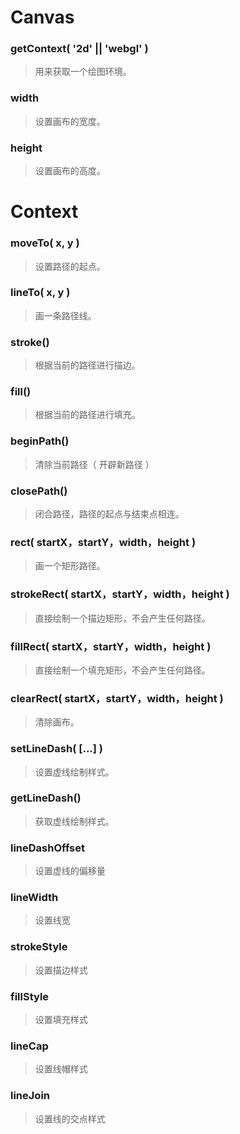 # Canvas

### getContext( '2d' || 'webgl' )
> 用来获取一个绘图环境。

### width
> 设置画布的宽度。

### height
> 设置画布的高度。

# Context

### moveTo( x, y )
> 设置路径的起点。

### lineTo( x, y )
> 画一条路径线。

### stroke()
> 根据当前的路径进行描边。

### fill()
> 根据当前的路径进行填充。

### beginPath()
> 清除当前路径（ 开辟新路径 ）

### closePath()
> 闭合路径，路径的起点与结束点相连。

### rect( startX，startY，width，height )
> 画一个矩形路径。

### strokeRect( startX，startY，width，height )
> 直接绘制一个描边矩形，不会产生任何路径。

### fillRect( startX，startY，width，height )
> 直接绘制一个填充矩形，不会产生任何路径。

### clearRect( startX，startY，width，height )
> 清除画布。

### setLineDash( [...] )
> 设置虚线绘制样式。

### getLineDash()
> 获取虚线绘制样式。

### lineDashOffset
> 设置虚线的偏移量

### lineWidth
> 设置线宽

### strokeStyle
> 设置描边样式

### fillStyle
> 设置填充样式

### lineCap
> 设置线帽样式

### lineJoin
> 设置线的交点样式
